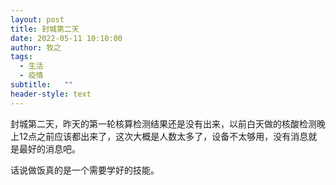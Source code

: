 ```yaml
---
layout: post
title: 封城第二天
date: 2022-05-11 10:10:00
author: 牧之
tags:
  - 生活
  - 疫情
subtitle:   ""
header-style: text
---
```


封城第二天，昨天的第一轮核算检测结果还是没有出来，以前白天做的核酸检测晚上12点之前应该都出来了，这次大概是人数太多了，设备不太够用，没有消息就是最好的消息吧。

话说做饭真的是一个需要学好的技能。


